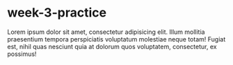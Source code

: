 # week-3-practice
<p>Lorem ipsum dolor sit amet, consectetur adipisicing elit. Illum mollitia praesentium tempora perspiciatis voluptatum molestiae neque totam! Fugiat est, nihil quas nesciunt quia at dolorum quos voluptatem, consectetur, ex possimus!</p>